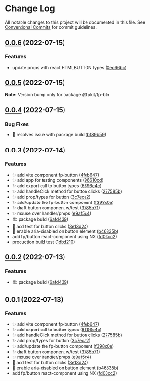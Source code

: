 # Change Log

All notable changes to this project will be documented in this file.
See [Conventional Commits](https://conventionalcommits.org) for commit guidelines.

## [0.0.6](https://github.com/shawn-sandy/fp-kit/compare/@fpkit/fp-btn@0.0.5...@fpkit/fp-btn@0.0.6) (2022-07-15)


### Features

* update props with react HTMLBUTTON types ([0ec66bc](https://github.com/shawn-sandy/fp-kit/commit/0ec66bc1367464be387c551e643273cc7b68bbb1))





## [0.0.5](https://github.com/shawn-sandy/fp-kit/compare/@fpkit/fp-btn@0.0.4...@fpkit/fp-btn@0.0.5) (2022-07-15)

**Note:** Version bump only for package @fpkit/fp-btn





## [0.0.4](https://github.com/shawn-sandy/fp-kit/compare/@fpkit/fp-btn@0.0.3...@fpkit/fp-btn@0.0.4) (2022-07-15)


### Bug Fixes

* 💚 resolves issue with package build ([bf89b59](https://github.com/shawn-sandy/fp-kit/commit/bf89b59413e56e7cc98893f18bc010e243b8c47d))





## 0.0.3 (2022-07-14)


### Features

* :sparkles: add vite component fp-button ([4feb647](https://github.com/shawn-sandy/fp-kit/commit/4feb6475232df90fe80ff75b8346f9cc9daa0ed4))
* ✨ add app for testing components ([96610cd](https://github.com/shawn-sandy/fp-kit/commit/96610cd61c300323ad1fabe8c193692cd644097a))
* ✨ add export call to button types ([6696c4c](https://github.com/shawn-sandy/fp-kit/commit/6696c4c356d9a62349a63f72c846d556f967158c))
* ✨ add handleClick method for button clicks ([277585b](https://github.com/shawn-sandy/fp-kit/commit/277585b76f55fb42db205c394a22f60381aef451))
* ✨ add prop/types for button ([3c7eca2](https://github.com/shawn-sandy/fp-kit/commit/3c7eca2bdb87e0823725083dbf74037cbb690226))
* ✨ add/update the fp-button component ([f398c0e](https://github.com/shawn-sandy/fp-kit/commit/f398c0e8aea0233f8619781dcc2650eb2203f09a))
* ✨ draft button component w/test ([3785b71](https://github.com/shawn-sandy/fp-kit/commit/3785b71659fdbddc31d62cd57a5feafa4068205f))
* ✨ mouse over handler/props ([e9af5c4](https://github.com/shawn-sandy/fp-kit/commit/e9af5c49ee198f623adfca3be8cc82b4f5093416))
* 🏗️ package build ([6afd439](https://github.com/shawn-sandy/fp-kit/commit/6afd439db818ac17098e740ed149c62318f68712))
* 🧪 add test for button clicks ([3e13d24](https://github.com/shawn-sandy/fp-kit/commit/3e13d24d09dc6b318bb7b468632ddde97e75fc01))
* 🚧 enable aria-disabled on button element ([b46835b](https://github.com/shawn-sandy/fp-kit/commit/b46835b93e3b5d96a81ce53a75a7e457fad66338))
* add fp/button react-component using NX ([fd03cc2](https://github.com/shawn-sandy/fp-kit/commit/fd03cc28f5828f2e892e05f0cabb16c72275bc08))
* production build test ([1dbd210](https://github.com/shawn-sandy/fp-kit/commit/1dbd2108e5991c3681a47804e6f816236321e48c))





## [0.0.2](https://github.com/shawn-sandy/fp-kit/compare/@fp/fp-button@0.0.1...@fp/fp-button@0.0.2) (2022-07-13)


### Features

* 🏗️ package build ([6afd439](https://github.com/shawn-sandy/fp-kit/commit/6afd439db818ac17098e740ed149c62318f68712))





## 0.0.1 (2022-07-13)


### Features

* :sparkles: add vite component fp-button ([4feb647](https://github.com/shawn-sandy/fp-kit/commit/4feb6475232df90fe80ff75b8346f9cc9daa0ed4))
* ✨ add export call to button types ([6696c4c](https://github.com/shawn-sandy/fp-kit/commit/6696c4c356d9a62349a63f72c846d556f967158c))
* ✨ add handleClick method for button clicks ([277585b](https://github.com/shawn-sandy/fp-kit/commit/277585b76f55fb42db205c394a22f60381aef451))
* ✨ add prop/types for button ([3c7eca2](https://github.com/shawn-sandy/fp-kit/commit/3c7eca2bdb87e0823725083dbf74037cbb690226))
* ✨ add/update the fp-button component ([f398c0e](https://github.com/shawn-sandy/fp-kit/commit/f398c0e8aea0233f8619781dcc2650eb2203f09a))
* ✨ draft button component w/test ([3785b71](https://github.com/shawn-sandy/fp-kit/commit/3785b71659fdbddc31d62cd57a5feafa4068205f))
* ✨ mouse over handler/props ([e9af5c4](https://github.com/shawn-sandy/fp-kit/commit/e9af5c49ee198f623adfca3be8cc82b4f5093416))
* 🧪 add test for button clicks ([3e13d24](https://github.com/shawn-sandy/fp-kit/commit/3e13d24d09dc6b318bb7b468632ddde97e75fc01))
* 🚧 enable aria-disabled on button element ([b46835b](https://github.com/shawn-sandy/fp-kit/commit/b46835b93e3b5d96a81ce53a75a7e457fad66338))
* add fp/button react-component using NX ([fd03cc2](https://github.com/shawn-sandy/fp-kit/commit/fd03cc28f5828f2e892e05f0cabb16c72275bc08))
